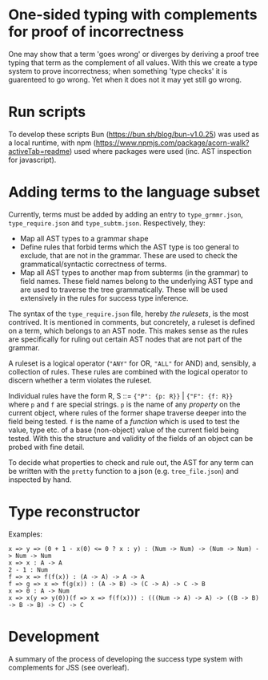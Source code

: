 # One-sided typing with complements for proof of incorrectness

One may show that a term 'goes wrong' or diverges by deriving a proof tree 
typing that term as the complement of all values. With this we create a type
system to prove incorrectness; when something 'type checks' it is guarenteed to
go wrong. Yet when it does not it may yet still go wrong. 

# Run scripts

To develop these scripts Bun (https://bun.sh/blog/bun-v1.0.25) was used as a 
local runtime, with npm (https://www.npmjs.com/package/acorn-walk?activeTab=readme)
used where packages were used (inc. AST inspection for javascript).

# Adding terms to the language subset

Currently, terms must be added by adding an entry to `type_grmmr.json`, `type_require.json`
and `type_subtm.json`. Respectively, they:

- Map all AST types to a grammar shape 
- Define rules that forbid terms which the AST type is too general to exclude, that are not in the grammar. These are used to check the grammatical/syntactic correctness of terms.
- Map all AST types to another map from subterms (in the grammar) to field names. These field names belong to the underlying AST type and are used to traverse the tree grammatically. These will be used extensively in the rules for success type inference.

The syntax of the `type_require.json` file, hereby *the rulesets*, is the most contrived.
It is mentioned in comments, but concretely, a ruleset is defined on a term, which belongs to an AST node. This makes sense as the rules are specifically for ruling out certain AST nodes that are not part of the grammar. 

A ruleset is a logical operator (`"ANY"` for OR, `"ALL"` for AND) and, sensibly, a collection of rules. These rules are combined with the logical operator to discern whether a term violates the ruleset. 

Individual rules have the form R, S ::= `{"P": {p: R}}` | `{"F": {f: R}}` \
where `p` and `f` are special strings. `p` is the name of any *property* on the current object, where rules of the former shape traverse deeper into the field being tested.
`f` is the name of a *function* which is used to test the value, type etc. of a base (non-object) value of the current field being tested. With this the structure and validity of the fields of an object can be probed with fine detail. 

To decide what properties to check and rule out, the AST for any term can be written with the `pretty` function to a json (e.g. `tree_file.json`) and inspected by hand.

# Type reconstructor 

Examples:
```
x => y => (0 + 1 - x(0) <= 0 ? x : y) : (Num -> Num) -> (Num -> Num) -> Num -> Num
x => x : A -> A
2 - 1 : Num
f => x => f(f(x)) : (A -> A) -> A -> A
f => g => x => f(g(x)) : (A -> B) -> (C -> A) -> C -> B
x => 0 : A -> Num
x => x(y => y(0))(f => x => f(f(x))) : (((Num -> A) -> A) -> ((B -> B) -> B -> B) -> C) -> C
```

# Development 

A summary of the process of developing the success type system with complements
for JSS (see overleaf).